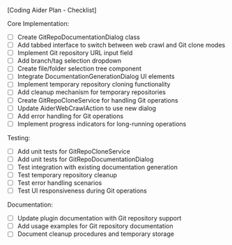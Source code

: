 [Coding Aider Plan - Checklist]

Core Implementation:
- [ ] Create GitRepoDocumentationDialog class
- [ ] Add tabbed interface to switch between web crawl and Git clone modes
- [ ] Implement Git repository URL input field
- [ ] Add branch/tag selection dropdown
- [ ] Create file/folder selection tree component
- [ ] Integrate DocumentationGenerationDialog UI elements
- [ ] Implement temporary repository cloning functionality
- [ ] Add cleanup mechanism for temporary repositories
- [ ] Create GitRepoCloneService for handling Git operations
- [ ] Update AiderWebCrawlAction to use new dialog
- [ ] Add error handling for Git operations
- [ ] Implement progress indicators for long-running operations

Testing:
- [ ] Add unit tests for GitRepoCloneService
- [ ] Add unit tests for GitRepoDocumentationDialog
- [ ] Test integration with existing documentation generation
- [ ] Test temporary repository cleanup
- [ ] Test error handling scenarios
- [ ] Test UI responsiveness during Git operations

Documentation:
- [ ] Update plugin documentation with Git repository support
- [ ] Add usage examples for Git repository documentation
- [ ] Document cleanup procedures and temporary storage
